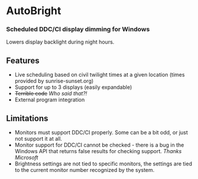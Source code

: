 # AutoBright
### Scheduled DDC/CI display dimming for Windows

Lowers display backlight during night hours.

## Features
- Live scheduling based on civil twilight times at a given location (times provided by sunrise-sunset.org)
- Support for up to 3 displays (easily expandable)
- ~~Terrible code~~ *Who said that?!*
- External program integration

## Limitations
- Monitors must support DDC/CI properly. Some can be a bit odd, or just not support it at all.
- Monitor support for DDC/CI cannot be checked - there is a bug in the Windows API that returns false results for checking support. *Thanks Microsoft*
- Brightness settings are not tied to specific monitors, the settings are tied to the current monitor number recognized by the system.
